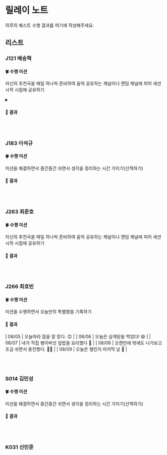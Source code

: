 # 릴레이 노트

하루의 퀘스트 수행 결과를 여기에 작성해주세요.

## 리스트

### J121 배승혁

#### 🍀 수행 미션
자신의 추천곡을 매일 하나씩 준비하여 음악 공유하는 채널이나 랜덤 채널에 피어 세션 시작 시점에 공유하기
<details>
<summary> <h4> 🌈 결과 </h4> </summary>

|수행 여부| 수행 날짜| 사진|
|:-----:|-----|-----|
|  ✅  |  08/05  |  <img src="https://github.com/user-attachments/assets/a41c5b32-7657-4313-86cd-7861fe91ab31" width="320px">  |
|  ✅  |  08/06  |  <img src="https://github.com/user-attachments/assets/46c7e04a-0b81-4c0e-a54c-f24d4427f40a" width="320px">  |
|  ✅  |  08/07  |  <img src="https://github.com/user-attachments/assets/6d31e377-8fe0-4896-894c-c48a91d6679c" width="320px">  |
|  ✅  |  08/08  |  <img src="https://github.com/user-attachments/assets/efbc955f-774a-4392-946a-3bfd0b5f2466" width="320px">  |
|  ✅  |  08/09  |  <img src="https://github.com/user-attachments/assets/3584526d-6c32-424d-b698-ff0e3b6e3825" width="320px">  |


자신이 좋아하는 노래를 타인에게 공유하고, 타인이 올린 좋아하는 노래들을 들어보며 공부에서 잠시 벗어나고, 매일 잠깐씩 릴레이프로젝트를 하는 느낌을 받은 것 같습니다.
마지막 주차였던만큼, 타인과 공유하는 내용이라 약간 더 아쉬움이 남는 느낌입니다.
</details>
<br><br>

### J183 이석규

#### 🍀 수행 미션
미션을 해결하면서 중간중간 쉬면서 생각을 정리하는 시간 가지기(산책하기)

#### 🌈 결과


<br><br>

### J263 최준호

#### 🍀 수행 미션
자신의 추천곡을 매일 하나씩 준비하여 음악 공유하는 채널이나 랜덤 채널에 피어 세션 시작 시점에 공유하기

#### 🌈 결과


<br><br>

### J266 최호빈

#### 🍀 수행 미션
미션을 수행하면서 오늘만의 특별함을 기록하기

#### 🌈 결과

| 08/05  | 오늘따라 잠을 잘 잤다. 😊 |
| 08/06  | 오늘은 삼계탕을 먹었다! 😄 |
| 08/07  | 내가 직접 팽이버섯 덮밥을 요리했다 🍳 |
| 08/08  | 오랜만에 밖에도 나가보고 조금 쉬면서 충전했다. 💪🏻 |
| 08/09  | 오늘은 챌린지 마지막 날 🥹 |

<br><br>

### S014 김민성

#### 🍀 수행 미션
미션을 해결하면서 중간중간 쉬면서 생각을 정리하는 시간 가지기(산책하기)

#### 🌈 결과


<br><br>

### K031 신민준

